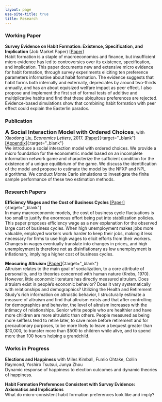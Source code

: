 ```yaml
---
layout: page
use-site-title: true
title: Research
---
```


### Working Paper
**Survey Evidence on Habit Formation: Existence, Specification, and Implication** (Job Market Paper) [[Paper]](/research/habit/Habit_Zhou_Paper.pdf)   
Habit formation is a staple of macroeconomics and finance, but insufficient micro evidence has led to controversies over its existence, specification, and implication. This paper documents new and extensive micro evidence for habit formation, through survey experiments eliciting ten preference parameters informative about habit formation. The evidence suggests that habit forms both internally and externally, depreciates by around two-thirds annually, and has an about equisized welfare impact as peer effect. I also propose and implement the first set of formal tests of additive and multiplicative habits and find that these ubiquitous preferences are rejected. Evidence-based simulations show that combining habit formation with peer effect could explain the Easterlin paradox.

### Publication
**<font size="4">A Social Interaction Model with Ordered Choices</font>**, with Xiaodong Liu, *Economics Letters*, 2017. [[Paper]](/research/social_ordered_choice/Social_Ordered_Choice_Paper.pdf){:target="_blank"} [[Appendix]](/research/social_ordered_choice/Social_Ordered_Choice_Appendix.pdf){:target="_blank"}    
We introduce a social interaction model with ordered choices. We provide a micro foundation
for the econometric model based on an incomplete information network game and characterize the sufficient condition for the existence of a unique equilibrium of the game. We discuss the identification of the model and propose to estimate the model by the NFXP and NPL algorithms. We conduct Monte Carlo simulations to investigate the finite sample performance of these two estimation methods.

### Research Papers

**Efficiency Wages and the Cost of Business Cycles** [[Paper]](/research/efficiency_wage_CBC/Efficiency_Wage_CBC_Zhou_Paper.pdf){:target="_blank"}    
In many macroeconomic models, the cost of business cycle fluctuations is too small to justify the enormous effort being put into stabilization policies. This paper proposes efficiency wage as a new explanation for the observed large cost of business cycles. When high unemployment makes jobs more valuable, employed workers work harder to keep their jobs, making it less necessary for firms to use high wages to elicit efforts from their workers. Changes in wages eventually translate into changes in prices, and high unemployment is therefore not as disinflationary as low unemployment is inflationary, implying a higher cost of business cycles.

**Measuring Altruism** [[Paper]](/research/altruism/Altruism_Zhou_Paper.pdf){:target="_blank"}    
Altruism relates to the main goal of socialization, to a core attribute of personality, and to theories concerned with human nature (Krebs, 1970). However, little economic literature has directly measured altruism. Does altruism exist in people’s economic behavior? Does it vary systematically with relationships and demographics? Utilizing the Health and Retirement Study's rich information on altruistic behavior, I structurally estimate a measure of altruism and find that altruism exists and that after controlling for demographics and behavior, the level of altruism increases with the intimacy of relationships. Senior white people who are healthier and have more children are more altruistic than others. People measured as being more selfless tend to retire later, to save more before retirement and for precautionary purposes, to be more likely to leave a bequest greater than $10,000, to transfer more than $500 to children while alive, and to spend more than 100 hours helping a grandchild.

### Works in Progress

**Elections and Happiness** with Miles Kimball, Fumio Ohtake, Collin Raymond, Yoshiro Tsutsui, Junya Zhou    
Dynamic response of happiness to election outcomes and dynamic theories of happiness.

**Habit Formation Preferences Consistent with Survey Evidence: Axiomatics and Implications**    
What do micro-consistent habit formation preferences look like and imply?


